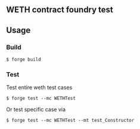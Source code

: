 ## WETH contract foundry test

## Usage

### Build

```shell
$ forge build
```

### Test

Test entire weth test cases
```shell
$ forge test --mc WETHTest
```
Or test specific case via
```shell
$ forge test --mc WETHTest --mt test_Constructor
```